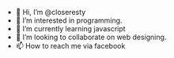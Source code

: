 - 👋 Hi, I’m @closeresty
- 👀 I’m interested in programming.
- 🌱 I’m currently learning javascript
- 💞️ I’m looking to collaborate on web designing.
- 📫 How to reach me via facebook

<!---
closeresty/closeresty is a ✨ special ✨ repository because its `README.md` (this file) appears on your GitHub profile.
You can click the Preview link to take a look at your changes.
--->
